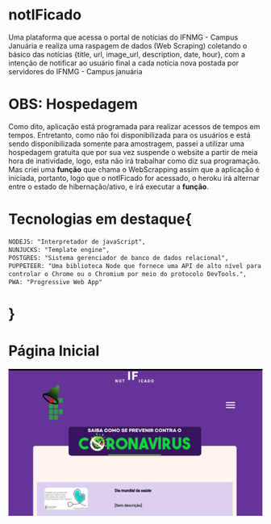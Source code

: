 # notIFicado
Uma plataforma que acessa o portal de notícias do IFNMG - Campus Januária e realiza uma raspagem de dados (Web Scraping) coletando o básico das notícias {title, url, image_url, description, date, hour}, com a intenção de notificar ao usuário final a cada notícia nova postada por servidores do IFNMG - Campus januária

# OBS: Hospedagem
Como dito, aplicação está programada para realizar acessos de tempos em tempos. Entretanto, como não foi disponibilizada para os usuários e está sendo disponibilizada somente para amostragem, passei a utilizar uma hospedagem gratuita que por sua vez suspende o website a partir de meia hora de inatividade, logo, esta não irá trabalhar como diz sua programação.
Mas criei uma **função** que chama o WebScrapping assim que a aplicação é iniciada, portanto, logo que o notIFicado for acessado, o heroku irá alternar entre o estado de hibernação/ativo, e irá executar a **função**.


# Tecnologias em destaque{
    NODEJS: "Interpretador de javaScript",
    NUNJUCKS: "Template engine",
    POSTGRES: "Sistema gerenciador de banco de dados relacional",
    PUPPETEER: "Uma biblioteca Node que fornece uma API de alto nível para controlar o Chrome ou o Chromium por meio do protocolo DevTools.",
    PWA: "Progressive Web App"
# }

# Página Inicial
![Captura de tela](screenshot.png?raw=true "Title")
